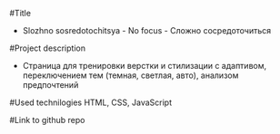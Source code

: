 #Title
- Slozhno sosredotochitsya - No focus - Сложно сосредоточиться

#Project description
- Страница для тренировки верстки и стилизации с адаптивом, переключением тем (темная, светлая, авто), анализом предпочтений

#Used technilogies
HTML, CSS, JavaScript

#Link to github repo

